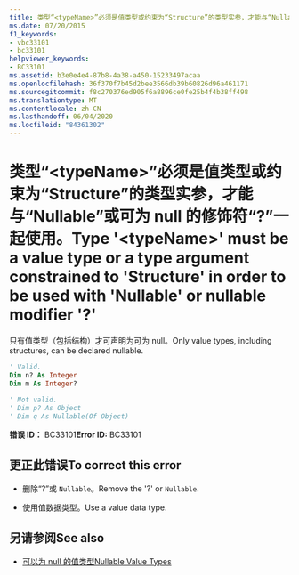 ```yaml
---
title: 类型“<typeName>”必须是值类型或约束为“Structure”的类型实参，才能与“Nullable”或可为 null 的修饰符“?”一起使用。
ms.date: 07/20/2015
f1_keywords:
- vbc33101
- bc33101
helpviewer_keywords:
- BC33101
ms.assetid: b3e0e4e4-87b8-4a38-a450-15233497acaa
ms.openlocfilehash: 36f370f7b45d2bee3566db39b60826d96a461171
ms.sourcegitcommit: f8c270376ed905f6a8896ce0fe25b4f4b38ff498
ms.translationtype: MT
ms.contentlocale: zh-CN
ms.lasthandoff: 06/04/2020
ms.locfileid: "84361302"
---
```

# <a name="type-typename-must-be-a-value-type-or-a-type-argument-constrained-to-structure-in-order-to-be-used-with-nullable-or-nullable-modifier-"></a><span data-ttu-id="f1b34-102">类型“\<typeName>”必须是值类型或约束为“Structure”的类型实参，才能与“Nullable”或可为 null 的修饰符“?”一起使用。</span><span class="sxs-lookup"><span data-stu-id="f1b34-102">Type '\<typeName>' must be a value type or a type argument constrained to 'Structure' in order to be used with 'Nullable' or nullable modifier '?'</span></span>
<span data-ttu-id="f1b34-103">只有值类型（包括结构）才可声明为可为 null。</span><span class="sxs-lookup"><span data-stu-id="f1b34-103">Only value types, including structures, can be declared nullable.</span></span>  
  
```vb  
' Valid.  
Dim n? As Integer  
Dim m As Integer?  
  
' Not valid.  
' Dim p? As Object  
' Dim q As Nullable(Of Object)  
```  
  
 <span data-ttu-id="f1b34-104">**错误 ID：** BC33101</span><span class="sxs-lookup"><span data-stu-id="f1b34-104">**Error ID:** BC33101</span></span>  
  
## <a name="to-correct-this-error"></a><span data-ttu-id="f1b34-105">更正此错误</span><span class="sxs-lookup"><span data-stu-id="f1b34-105">To correct this error</span></span>  
  
- <span data-ttu-id="f1b34-106">删除“?”或 `Nullable`。</span><span class="sxs-lookup"><span data-stu-id="f1b34-106">Remove the '?' or `Nullable`.</span></span>  
  
- <span data-ttu-id="f1b34-107">使用值数据类型。</span><span class="sxs-lookup"><span data-stu-id="f1b34-107">Use a value data type.</span></span>  
  
## <a name="see-also"></a><span data-ttu-id="f1b34-108">另请参阅</span><span class="sxs-lookup"><span data-stu-id="f1b34-108">See also</span></span>

- [<span data-ttu-id="f1b34-109">可以为 null 的值类型</span><span class="sxs-lookup"><span data-stu-id="f1b34-109">Nullable Value Types</span></span>](../programming-guide/language-features/data-types/nullable-value-types.md)
